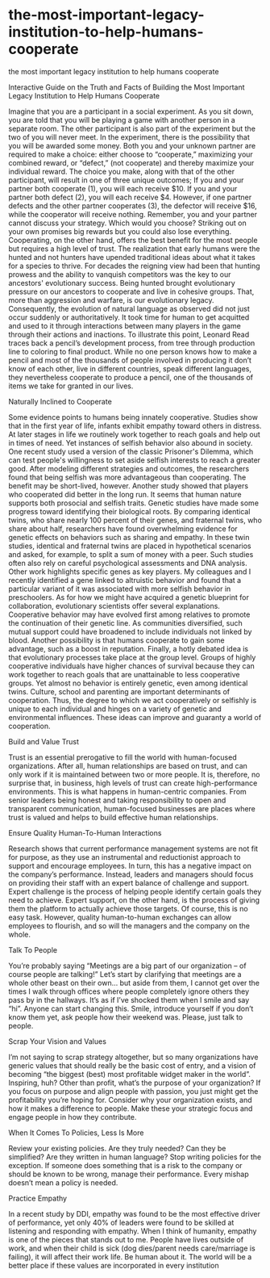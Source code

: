 # the-most-important-legacy-institution-to-help-humans-cooperate
the most important legacy institution to help humans cooperate



Interactive Guide on the Truth and Facts of Building the Most Important Legacy Institution to Help Humans Cooperate


Imagine that you are a participant in a social experiment. As you sit down, you are told that you will be playing a game with another person in a separate room. The other participant is also part of the experiment but the two of you will never meet. In the experiment, there is the possibility that you will be awarded some money. Both you and your unknown partner are required to make a choice: either choose to “cooperate,” maximizing your combined reward, or “defect,” (not cooperate) and thereby maximize your individual reward. The choice you make, along with that of the other participant, will result in one of three unique outcomes; If you and your partner both cooperate (1), you will each receive $10. If you and your partner both defect (2), you will each receive $4. However, if one partner defects and the other partner cooperates (3), the defector will receive $16, while the cooperator will receive nothing. Remember, you and your partner cannot discuss your strategy. Which would you choose? Striking out on your own promises big rewards but you could also lose everything. Cooperating, on the other hand, offers the best benefit for the most people but requires a high level of trust.
The realization that early humans were the hunted and not hunters have upended traditional ideas about what it takes for a species to thrive. For decades the reigning view had been that hunting prowess and the ability to vanquish competitors was the key to our ancestors' evolutionary success. Being hunted brought evolutionary pressure on our ancestors to cooperate and live in cohesive groups. That, more than aggression and warfare, is our evolutionary legacy. Consequently, the evolution of natural language as observed did not just occur suddenly or authoritatively. It took time for human to get acquitted and used to it through interactions between many players in the game through their actions and inactions. To illustrate this point, Leonard Read traces back a pencil’s development process, from tree through production line to coloring to final product. While no one person knows how to make a pencil and most of the thousands of people involved in producing it don’t know of each other, live in different countries, speak different languages, they nevertheless cooperate to produce a pencil, one of the thousands of items we take for granted in our lives.

Naturally Inclined to Cooperate

Some evidence points to humans being innately cooperative. Studies show that in the first year of life, infants exhibit empathy toward others in distress. At later stages in life we routinely work together to reach goals and help out in times of need.
Yet instances of selfish behavior also abound in society. One recent study used a version of the classic Prisoner's Dilemma, which can test people's willingness to set aside selfish interests to reach a greater good. After modeling different strategies and outcomes, the researchers found that being selfish was more advantageous than cooperating. The benefit may be short-lived, however. Another study showed that players who cooperated did better in the long run.
It seems that human nature supports both prosocial and selfish traits. Genetic studies have made some progress toward identifying their biological roots. By comparing identical twins, who share nearly 100 percent of their genes, and fraternal twins, who share about half, researchers have found overwhelming evidence for genetic effects on behaviors such as sharing and empathy. In these twin studies, identical and fraternal twins are placed in hypothetical scenarios and asked, for example, to split a sum of money with a peer. Such studies often also rely on careful psychological assessments and DNA analysis.
Other work highlights specific genes as key players. My colleagues and I recently identified a gene linked to altruistic behavior and found that a particular variant of it was associated with more selfish behavior in preschoolers.
As for how we might have acquired a genetic blueprint for collaboration, evolutionary scientists offer several explanations. Cooperative behavior may have evolved first among relatives to promote the continuation of their genetic line. As communities diversified, such mutual support could have broadened to include individuals not linked by blood. Another possibility is that humans cooperate to gain some advantage, such as a boost in reputation. Finally, a hotly debated idea is that evolutionary processes take place at the group level. Groups of highly cooperative individuals have higher chances of survival because they can work together to reach goals that are unattainable to less cooperative groups.
Yet almost no behavior is entirely genetic, even among identical twins. Culture, school and parenting are important determinants of cooperation. Thus, the degree to which we act cooperatively or selfishly is unique to each individual and hinges on a variety of genetic and environmental influences.
These ideas can improve and guaranty a world of cooperation.

Build and Value Trust

Trust is an essential prerogative to fill the world with human-focused organizations. After all, human relationships are based on trust, and can only work if it is maintained between two or more people. It is, therefore, no surprise that, in business, high levels of trust can create high-performance environments. This is what happens in human-centric companies.
From senior leaders being honest and taking responsibility to open and transparent communication, human-focused businesses are places where trust is valued and helps to build effective human relationships.
 
Ensure Quality Human-To-Human Interactions

Research shows that current performance management systems are not fit for purpose, as they use an instrumental and reductionist approach to support and encourage employees. In turn, this has a negative impact on the company’s performance.
Instead, leaders and managers should focus on providing their staff with an expert balance of challenge and support. Expert challenge is the process of helping people identify certain goals they need to achieve. Expert support, on the other hand, is the process of giving them the platform to actually achieve those targets.
Of course, this is no easy task. However, quality human-to-human exchanges can allow employees to flourish, and so will the managers and the company on the whole.

Talk To People

You’re probably saying “Meetings are a big part of our organization – of course people are talking!” Let’s start by clarifying that meetings are a whole other beast on their own… but aside from them, I cannot get over the times I walk through offices where people completely ignore others they pass by in the hallways. It’s as if I’ve shocked them when I smile and say “hi”. Anyone can start changing this. Smile, introduce yourself if you don’t know them yet, ask people how their weekend was. Please, just talk to people.

Scrap Your Vision and Values

I’m not saying to scrap strategy altogether, but so many organizations have generic values that should really be the basic cost of entry, and a vision of becoming “the biggest (best) most profitable widget maker in the world”. Inspiring, huh? Other than profit, what’s the purpose of your organization? If you focus on purpose and align people with passion, you just might get the profitability you’re hoping for. Consider why your organization exists, and how it makes a difference to people. Make these your strategic focus and engage people in how they contribute.

When It Comes To Policies, Less Is More

Review your existing policies. Are they truly needed? Can they be simplified? Are they written in human language? Stop writing policies for the exception. If someone does something that is a risk to the company or should be known to be wrong, manage their performance. Every mishap doesn’t mean a policy is needed.

Practice Empathy

In a recent study by DDI, empathy was found to be the most effective driver of performance, yet only 40% of leaders were found to be skilled at listening and responding with empathy. When I think of humanity, empathy is one of the pieces that stands out to me. People have lives outside of work, and when their child is sick (dog dies/parent needs care/marriage is failing), it will affect their work life. Be human about it. 
The world will be a better place if these values are incorporated in every institution
